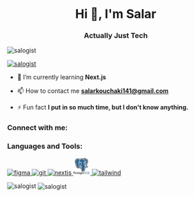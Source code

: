 <h1 align="center">Hi 👋, I'm Salar</h1>
<h3 align="center">Actually Just Tech</h3>

<p align="left"> <img src="https://komarev.com/ghpvc/?username=salogist&label=Profile%20views&color=0e75b6&style=flat" alt="salogist" /> </p>

<p align="left"> <a href="https://github.com/ryo-ma/github-profile-trophy"><img src="https://github-profile-trophy.vercel.app/?username=salogist" alt="salogist" /></a> </p>

- 🌱 I’m currently learning **Next.js**

- 📫 How to contact me **salarkouchaki141@gmail.com**

- ⚡ Fun fact **I put in so much time, but I don't know anything.**

<h3 align="left">Connect with me:</h3>
<p align="left">
</p>

<h3 align="left">Languages and Tools:</h3>
<p align="left"> <a href="https://www.figma.com/" target="_blank" rel="noreferrer"> <img src="https://www.vectorlogo.zone/logos/figma/figma-icon.svg" alt="figma" width="40" height="40"/> </a> <a href="https://git-scm.com/" target="_blank" rel="noreferrer"> <img src="https://www.vectorlogo.zone/logos/git-scm/git-scm-icon.svg" alt="git" width="40" height="40"/> </a> <a href="https://nextjs.org/" target="_blank" rel="noreferrer"> <img src="https://cdn.worldvectorlogo.com/logos/nextjs-2.svg" alt="nextjs" width="40" height="40"/> </a> <a href="https://www.postgresql.org" target="_blank" rel="noreferrer"> <img src="https://raw.githubusercontent.com/devicons/devicon/master/icons/postgresql/postgresql-original-wordmark.svg" alt="postgresql" width="40" height="40"/> </a> <a href="https://tailwindcss.com/" target="_blank" rel="noreferrer"> <img src="https://www.vectorlogo.zone/logos/tailwindcss/tailwindcss-icon.svg" alt="tailwind" width="40" height="40"/> </a> </p>

<p><img align="left" src="https://github-readme-stats.vercel.app/api/top-langs?username=salogist&show_icons=true&locale=en&layout=compact" alt="salogist" /></p>

<p>&nbsp;<img align="center" src="https://github-readme-stats.vercel.app/api?username=salogist&show_icons=true&locale=en" alt="salogist" /></p>
